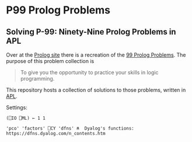 # P99 Prolog Problems

## Solving P-99: Ninety-Nine Prolog Problems in APL

Over at the [Prolog site] there is a recreation of the [99 Prolog Problems]. The purpose of this problem collection is

> To give you the opportunity to practice your skills in logic programming.

This repository hosts a collection of solutions to those problems, written in [APL].

Settings:
    
    (⎕IO ⎕ML) ← 1 1
    
    'pco' 'factors' ⎕CY 'dfns' ⍝  Dyalog's functions: https://dfns.dyalog.com/n_contents.htm


[Prolog site]: https://sites.google.com/site/prologsite/
[99 Prolog Problems]: https://sites.google.com/site/prologsite/prolog-problems
[APL]: https://apl.wiki
